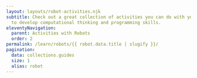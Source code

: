 ```yaml
---
layout: layouts/robot-activities.njk
subtitle: Check out a great collection of activities you can do with your robots
  to develop computational thinking and programming skills.
eleventyNavigation:
  parent: Activities with Robots
  order: 2
permalink: /learn/robots/{{ robot.data.title | slugify }}/
pagination:
  data: collections.guides
  size: 1
  alias: robot
---
```

